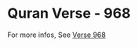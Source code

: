 # Quran Verse - 968 

For more infos, See [Verse 968](https://www.quranbookk.com/quran/search?q=968)